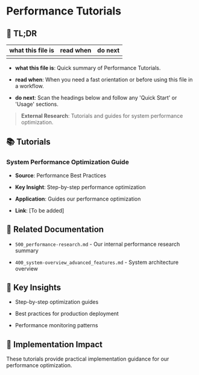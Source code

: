 <!-- CONTEXT_REFERENCE: 400_context-priority-guide.md -->
<!-- MODULE_REFERENCE: 400_deployment-environment-guide.md -->
<!-- MODULE_REFERENCE: 400_performance-optimization-guide.md -->
<!-- MODULE_REFERENCE: 400_system-overview.md -->

# Performance Tutorials

<a id="tldr"></a>

## 🔎 TL;DR

| what this file is | read when | do next |
|---|---|---|
|  |  |  |

- **what this file is**: Quick summary of Performance Tutorials.

- **read when**: When you need a fast orientation or before using this file in a workflow.

- **do next**: Scan the headings below and follow any 'Quick Start' or 'Usage' sections.


> **External Research**: Tutorials and guides for system performance optimization.

## 📚 **Tutorials**

### **System Performance Optimization Guide**

- **Source**: Performance Best Practices

- **Key Insight**: Step-by-step performance optimization

- **Application**: Guides our performance optimization

- **Link**: [To be added]

## 🔗 **Related Documentation**

- `500_performance-research.md` - Our internal performance research summary

- `400_system-overview_advanced_features.md` - System architecture overview

## 📖 **Key Insights**

- Step-by-step optimization guides

- Best practices for production deployment

- Performance monitoring patterns

## 🎯 **Implementation Impact**

These tutorials provide practical implementation guidance for our performance optimization.
